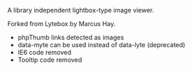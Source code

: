 A library independent lightbox-type image viewer.

Forked from Lytebox by Marcus Hay.

- phpThumb links detected as images
- data-myte can be used instead of data-lyte (deprecated)
- IE6 code removed
- Tooltip code removed


